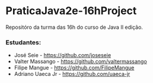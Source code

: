 # PraticaJava2e-16hProject

Repositóro da turma das 16h do curso de Java II edição.

### Estudantes:
* José Seie - https://github.com/joseseie
* Valter Massango - https://github.com/valtermassango
* Filipe Mangue - https://github.com/FilipeMangue
* Adriano Uaeca Jr - https://github.com/uaeca-jr
